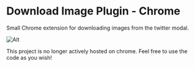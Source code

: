 # Download Image Plugin - Chrome
Small Chrome extension for downloading images from the twitter modal.

![Alt](https://media.giphy.com/media/l0Iy3heaZuxSun5du/source.gif "Demo")

This project is no longer actively hosted on chrome. Feel free to use the code as you wish!
